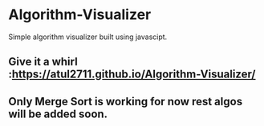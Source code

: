 # Algorithm-Visualizer
Simple algorithm visualizer built using javascipt.
## Give it a whirl :https://atul2711.github.io/Algorithm-Visualizer/

## Only Merge Sort is working for now rest algos will be added soon.
